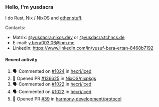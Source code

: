 ### Hello, I'm yusdacra

I do Rust, Nix / NixOS and [other stuff](https://yusdacra.gitlab.io/about).

Contacts:
- Matrix: [@yusdacra:nixos.dev](https://matrix.to/#/@yusdacra:nixos.dev) or [@yusdacra:tchncs.de](https://matrix.to/#/@yusdacra:tchncs.de)
- E-mail: y.bera003.06@pm.me
- LinkedIn: https://www.linkedin.com/in/yusuf-bera-ertan-8468b7192

#### Recent activity

<!--START_SECTION:activity-->
1. 🗣 Commented on [#1024](https://github.com/hecrj/iced/issues/1024) in [hecrj/iced](https://github.com/hecrj/iced)
2. 💪 Opened PR [#136625](https://github.com/NixOS/nixpkgs/pull/136625) in [NixOS/nixpkgs](https://github.com/NixOS/nixpkgs)
3. 🗣 Commented on [#1022](https://github.com/hecrj/iced/issues/1022) in [hecrj/iced](https://github.com/hecrj/iced)
4. 🗣 Commented on [#1022](https://github.com/hecrj/iced/issues/1022) in [hecrj/iced](https://github.com/hecrj/iced)
5. 💪 Opened PR [#39](https://github.com/harmony-development/protocol/pull/39) in [harmony-development/protocol](https://github.com/harmony-development/protocol)
<!--END_SECTION:activity-->
